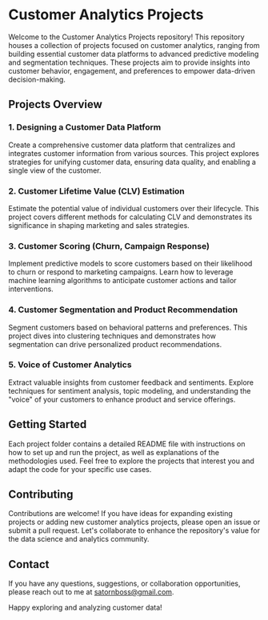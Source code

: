 # Customer Analytics Projects

Welcome to the Customer Analytics Projects repository! This repository houses a collection of projects focused on customer analytics, ranging from building essential customer data platforms to advanced predictive modeling and segmentation techniques. These projects aim to provide insights into customer behavior, engagement, and preferences to empower data-driven decision-making.

## Projects Overview

### 1. Designing a Customer Data Platform
Create a comprehensive customer data platform that centralizes and integrates customer information from various sources. This project explores strategies for unifying customer data, ensuring data quality, and enabling a single view of the customer.

### 2. Customer Lifetime Value (CLV) Estimation
Estimate the potential value of individual customers over their lifecycle. This project covers different methods for calculating CLV and demonstrates its significance in shaping marketing and sales strategies.

### 3. Customer Scoring (Churn, Campaign Response)
Implement predictive models to score customers based on their likelihood to churn or respond to marketing campaigns. Learn how to leverage machine learning algorithms to anticipate customer actions and tailor interventions.

### 4. Customer Segmentation and Product Recommendation
Segment customers based on behavioral patterns and preferences. This project dives into clustering techniques and demonstrates how segmentation can drive personalized product recommendations.

### 5. Voice of Customer Analytics
Extract valuable insights from customer feedback and sentiments. Explore techniques for sentiment analysis, topic modeling, and understanding the "voice" of your customers to enhance product and service offerings.

## Getting Started

Each project folder contains a detailed README file with instructions on how to set up and run the project, as well as explanations of the methodologies used. Feel free to explore the projects that interest you and adapt the code for your specific use cases.

## Contributing

Contributions are welcome! If you have ideas for expanding existing projects or adding new customer analytics projects, please open an issue or submit a pull request. Let's collaborate to enhance the repository's value for the data science and analytics community.

## Contact

If you have any questions, suggestions, or collaboration opportunities, please reach out to me at satornboss@gmail.com.

Happy exploring and analyzing customer data!
